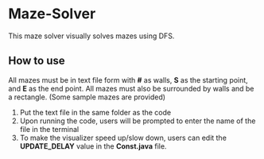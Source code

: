 # Maze-Solver

This maze solver visually solves mazes using DFS.

## How to use
All mazes must be in text file form with **#** as walls, **S** as the starting point, and **E** as the end point. All mazes must also be surrounded by walls and be a rectangle. (Some sample mazes are provided)

1. Put the text file in the same folder as the code
2. Upon running the code, users will be prompted to enter the name of the file in the terminal
3. To make the visualizer speed up/slow down, users can edit the **UPDATE_DELAY** value in the **Const.java** file.
